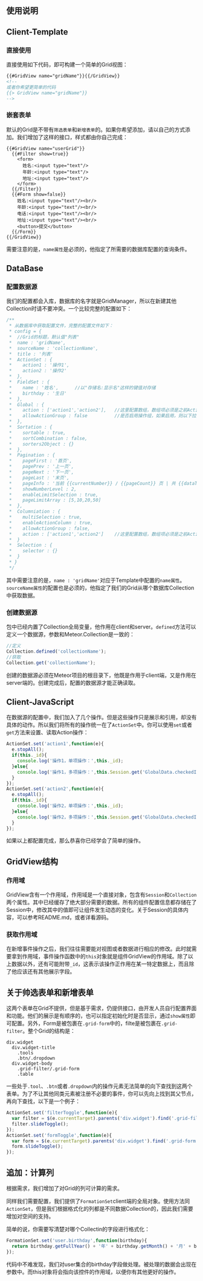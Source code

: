 使用说明
------

##  Client-Template

### 直接使用

直接使用如下代码，即可构建一个简单的Grid视图：

```html
{{#GridView name="gridName"}}{{/GridView}}
<!--
或者你希望更简单的代码
{{> GridView name="gridName"}}
-->
```

### 嵌套表单

默认的Grid是不带有`筛选表单`和`新增表单`的。如果你希望添加，请以自己的方式添加。我们增加了这样的接口，样式都由你自己完成：

```
{{#GridView name="userGrid"}}
  {{#Filter show=true}}
    <form>
      姓名:<input type="text"/>
      年龄:<input type="text"/>
      地址:<input type="text"/>
    </form>
  {{/Filter}}
  {{#Form show=false}}
    姓名:<input type="text"/><br/>
    年龄:<input type="text"/><br/>
    电话:<input type="text"/><br/>
    地址:<input type="text"/><br/>
    <button>提交</button>
  {{/Form}}
{{/GridView}}
```

需要注意的是，`name属性`是必须的，他指定了所需要的数据库配置的查询条件。

##  DataBase

### 配置数据源

我们的配置都会入库，数据库的名字就是GridManager，所以在新建其他Collection时请不要冲突。一个比较完整的配置如下：

```javascript
/**
 * 从数据库中获取配置文件，完整的配置文件如下：
 * config = {
 *  //Grid的标题，默认值"列表"
 *  name : 'gridName',
 *  sourceName : 'collectionName',
 *  title : '列表'
 *  ActionSet : {
 *    action1 : '操作1',
 *    action2 : '操作2'
 *  },
 *  FieldSet : {
 *    name : '姓名',      //以"存储名:显示名"这样的键值对存储
 *    birthday : '生日'
 *  },
 *  Global : {
 *    action : ['action1','action2'],   //这里配置数组，数组项必须是之前ActionSet所配置过的name
 *    allowActionGroup : false          //是否启用操作组，如果启用，则以下拉列表的方式展示
 *  },
 *  Sortation : {
 *    sortable : true,
 *    sortCombination : false,
 *    sorters2Object : {}
 *  },
 *  Pagination : {
 *    pageFirst : '首页',
 *    pagePrev : '上一页',
 *    pageNext : '下一页',
 *    pageLast : '末页',
 *    pageInfo : '当前 {{currentNumber}} / {{pageCount}} 页 | 共 {{dataTotal}} 行',
 *    showNumberLevel : 2,
 *    enableLimitSelection : true,
 *    pageLimitArray : [5,10,20,50]
 *  },
 *  Columniation : {
 *    multiSelection : true,
 *    enableActionColumn : true,
 *    allowActionGroup : false,
 *    action : ['action1','action2']    //这里配置数组，数组项必须是之前ActionSet所配置过的name
 *  }
 *  Selection : {
 *    selector : {}
 *  }
 * }
 */
```

其中需要注意的是，`name : 'gridName'`对应于Template中配置的`name属性`。`sourceName属性`的配置也是必须的，他指定了我们的Grid从哪个数据库Collection中获取数据。

### 创建数据源

包中已经内置了Collection全局变量，他作用在client和server。`defined`方法可以定义一个数据源，参数和Meteor.Collection是一致的：

```javascript
//定义
Collection.defined('collectionName');
//获取
Collection.get('collectionName');
```

创建的数据源必须在Meteor项目的根目录下，他既是作用于client端，又是作用在server端的。创建完成后，配置的数据源才能正确读取。

##  Client-JavaScript

在数据源的配置中，我们加入了几个操作。但是这些操作只是展示和引用，却没有具体的动作。所以我们将所有的操作统一在了`ActionSet`中。你可以使用`set`或者`get`方法来设置、读取Action操作：

```javascript
ActionSet.set('action1',function(e){
  e.stopAll();
  if(this._id){
    console.log('操作1，单项操作：',this._id);
  }else{
    console.log('操作1，多项操作：',this.Session.get('GlobalData.checkedItems'));
  }
});
ActionSet.set('action2',function(e){
  e.stopAll();
  if(this._id){
    console.log('操作2，单项操作：',this._id);
  }else{
    console.log('操作2，多项操作：',this.Session.get('GlobalData.checkedItems'));
  }
});
```

如果以上都配置完成，那么恭喜你已经学会了简单的操作。

##  GridView结构

### 作用域

GridView含有一个作用域，作用域是一个直接对象，包含有`Session`和`Collection`两个属性。其中已经缓存了绝大部分需要的数据。所有的组件配置信息都存储在了Session中，修改其中的值即可让组件发生动态的变化。关于Session的具体内容，可以参考README.md，或者详看源码。

### 获取作用域

在新增事件操作之后，我们往往需要能对视图或者数据进行相应的修改。此时就需要拿到作用域，事件操作函数中的`this`对象就是组件GridView的作用域。除了以上数据以外，还有可能附带`_id`，这表示该操作正作用在某一特定数据上，而且除了他应该还有其他展示字段。

## 关于帅选表单和新增表单

这两个表单在Grid不提供，但是基于需求，仍提供接口，由开发人员自行配置界面和功能。他们的展示是有顺序的，也可以指定初始化时是否显示，通过`show属性`即可配置。另外，Form是被包裹在`.grid-form`中的，filte是被包裹在`.grid-filter`。整个Grid的结构是：

```
div.widget
  div.widget-title
    .tools
    .btn/.dropdown
  div.widget-body
    .grid-filter/.grid-form
    .table
```

一些处于`.tool`、`.btn`或者`.dropdown`内的操作元素无法简单的向下查找到这两个表单。为了不让其他同类元素被注册不必要的事件，你可以先向上找到其父节点，再向下查找，以下是一个例子：

```javascript
ActionSet.set('filterToggle',function(e){
  var filter = $(e.currentTarget).parents('div.widget').find('.grid-filter');
  filter.slideToggle();
});
ActionSet.set('formToggle',function(e){
  var form = $(e.currentTarget).parents('div.widget').find('.grid-form');
  form.slideToggle();
});
```

##  追加：计算列

根据需求，我们增加了对Grid的列可计算的需求。

同样我们需要配置，我们提供了`FormationSet`client端的全局对象。使用方法同`ActionSet`，但是我们根据格式化的列都是不同数据Collection的，因此我们需要增加对空间的支持。

简单的说，你需要写清楚对哪个Collectin的字段进行格式化：

```javascript
FormationSet.set('user.birthday',function(birthday){
  return birthday.getFullYear() + '年' + birthday.getMonth() + '月' + birthday.getDate() + '日';
});
```

代码中不难发现，我们对user集合的birthday字段做处理。被处理的数据会出现在参数中。而this对象将会指向该控件的作用域，以便你有其他更好的操作。